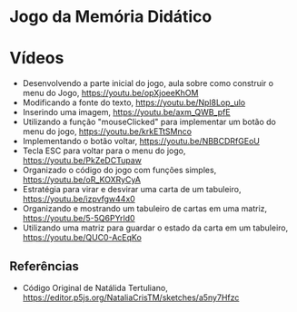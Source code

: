 # Jogo da Memória Didático

# Vídeos 
* Desenvolvendo a parte inicial do jogo, aula sobre como construir o menu do Jogo, https://youtu.be/opXjoeeKhOM
* Modificando a fonte do texto, https://youtu.be/Npl8Lop_ulo
* Inserindo uma imagem, https://youtu.be/axm_QWB_pfE 
* Utilizando a função "mouseClicked" para implementar um botão do menu do jogo, https://youtu.be/krkETtSMnco
* Implementando o botão voltar, https://youtu.be/NBBCDRfGEoU 
* Tecla ESC para voltar para o menu do jogo, https://youtu.be/PkZeDCTupaw
* Organizado o código do jogo com funções simples, https://youtu.be/oR_KOXRyCyA
* Estratégia para virar e desvirar uma carta de um tabuleiro, https://youtu.be/izpvfgw44x0
* Organizando e mostrando um tabuleiro de cartas em uma matriz, https://youtu.be/5-5Q6PYrld0
* Utilizando uma matriz para guardar o estado da carta em um tabuleiro, https://youtu.be/QUC0-AcEqKo 


## Referências 

* Código Original de Natálida Tertuliano, https://editor.p5js.org/NataliaCrisTM/sketches/a5ny7Hfzc  
